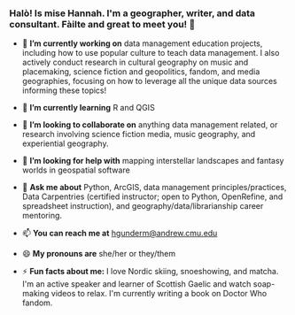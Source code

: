 ### Halò! Is mise Hannah. I'm a geographer, writer, and data consultant. Fàilte and great to meet you! 👋

- 🔭 **I’m currently working on** data management education projects, including how to use popular culture to teach data management. I also actively conduct research in cultural geography on music and placemaking, science fiction and geopolitics, fandom, and media geographies, focusing on how to leverage all the unique data sources informing these topics!

- 🌱 **I’m currently learning** R and QGIS

- 👯 **I’m looking to collaborate on** anything data management related, or research involving science fiction media, music geography, and experiential geography.

- 🤔 **I’m looking for help with** mapping interstellar landscapes and fantasy worlds in geospatial software

- 💬 **Ask me about** Python, ArcGIS, data management principles/practices, Data Carpentries (certified instructor; open to Python, OpenRefine, and spreadsheet instruction), and geography/data/librarianship career mentoring.

- 📫 **You can reach me at** hgunderm@andrew.cmu.edu

- 😄 **My pronouns are** she/her or they/them

- ⚡ **Fun facts about me:** I love Nordic skiing, snoeshowing, and matcha. I'm an active speaker and learner of Scottish Gaelic and watch soap-making videos to relax. I'm currently writing a book on Doctor Who fandom.
